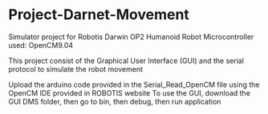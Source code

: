 # Project-Darnet-Movement
Simulator project for Robotis Darwin OP2 Humanoid Robot
Microcontroller used: OpenCM9.04

This project consist of the Graphical User Interface (GUI) and the serial protocol to simulate the robot movement

Upload the arduino code provided in the Serial_Read_OpenCM file using the OpenCM IDE provided in ROBOTIS website
To use the GUI, download the GUI DMS folder, then go to bin, then debug, then run application
